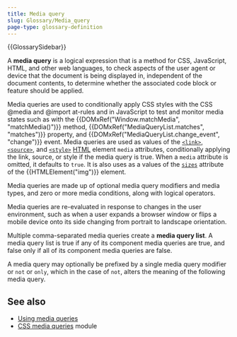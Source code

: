 ```yaml
---
title: Media query
slug: Glossary/Media_query
page-type: glossary-definition
---
```


{{GlossarySidebar}}

A **media query** is a logical expression that is a method for CSS, JavaScript, HTML, and other web languages, to check aspects of the user agent or device that the document is being displayed in, independent of the document contents, to determine whether the associated code block or feature should be applied.

Media queries are used to conditionally apply CSS styles with the CSS @media and @import at-rules and in JavaScript to test and monitor media states such as with the {{DOMxRef("Window.matchMedia", "matchMedia()")}} method, {{DOMxRef("MediaQueryList.matches", "matches")}} property, and {{DOMxRef("MediaQueryList.change_event", "change")}} event. Media queries are used as values of the [`<link>`](/en-US/docs/Web/HTML/Element/link#media), [`<source>`](/en-US/docs/Web/HTML/Element/source#media), and [`<style>`](/en-US/docs/Web/HTML/Element/style#media) [HTML](/en-US/docs/Web/HTML) element `media` attributes, conditionally applying the link, source, or style if the media query is true. When a `media` attribute is omitted, it defaults to `true`. It is also uses as a values of the [`sizes`](/en-US/docs/Web/API/HTMLImageElement/sizes) attribute of the {{HTMLElement("img")}} element.

Media queries are made up of optional media query modifiers and media types, and zero or more media conditions, along with logical operators.

Media queries are re-evaluated in response to changes in the user environment, such as when a user expands a browser window or flips a mobile device onto its side changing from portrait to landscape orientation.

Multiple comma-separated media queries create a **media query list**. A media query list is true if any of its component media queries are true, and false only if all of its component media queries are false.

A media query may optionally be prefixed by a single media query modifier or `not` or `only`, which in the case of `not`, alters the meaning of the following media query.

## See also

- [Using media queries](/en-US/docs/Web/CSS/CSS_media_queries/Using_media_queries)
- [CSS media queries](/en-US/docs/Web/CSS/CSS_media_queries/Using_media_queries) module
